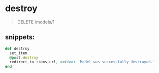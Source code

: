 # destroy
> DELETE /models/1

## snippets:
```rb
def destroy
  set_item
  @post.destroy
  redirect_to items_url, notice: 'Model was successfully destroyed.'
end
```
